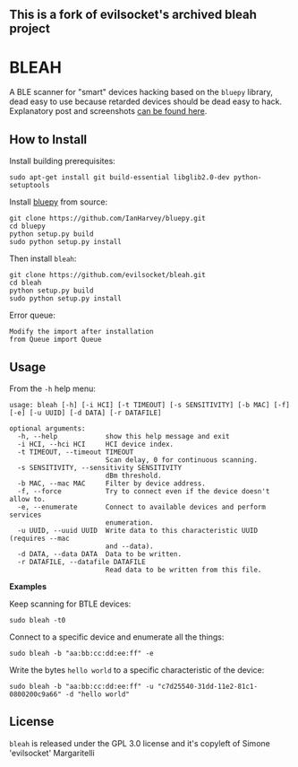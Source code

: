 ## This is a fork of evilsocket's archived bleah project

# BLEAH 

A BLE scanner for "smart" devices hacking based on the `bluepy` library, dead easy to use because retarded devices should be dead easy to hack. Explanatory post and screenshots [can be found here](https://www.evilsocket.net/2017/09/23/This-is-not-a-post-about-BLE-introducing-BLEAH/).

## How to Install

Install building prerequisites:

    sudo apt-get install git build-essential libglib2.0-dev python-setuptools

Install [bluepy](https://github.com/IanHarvey/bluepy) from source:

    git clone https://github.com/IanHarvey/bluepy.git
    cd bluepy
    python setup.py build
    sudo python setup.py install

Then install `bleah`:

    git clone https://github.com/evilsocket/bleah.git
    cd bleah
    python setup.py build
    sudo python setup.py install
    
 Error queue:
 
    Modify the import after installation
    from Queue import Queue
    

## Usage

From the `-h` help menu:

    usage: bleah [-h] [-i HCI] [-t TIMEOUT] [-s SENSITIVITY] [-b MAC] [-f] [-e] [-u UUID] [-d DATA] [-r DATAFILE]

    optional arguments:
      -h, --help            show this help message and exit
      -i HCI, --hci HCI     HCI device index.
      -t TIMEOUT, --timeout TIMEOUT
                            Scan delay, 0 for continuous scanning.
      -s SENSITIVITY, --sensitivity SENSITIVITY
                            dBm threshold.
      -b MAC, --mac MAC     Filter by device address.
      -f, --force           Try to connect even if the device doesn't allow to.
      -e, --enumerate       Connect to available devices and perform services
                            enumeration.
      -u UUID, --uuid UUID  Write data to this characteristic UUID (requires --mac
                            and --data).
      -d DATA, --data DATA  Data to be written.
      -r DATAFILE, --datafile DATAFILE
                            Read data to be written from this file.

**Examples**

Keep scanning for BTLE devices:

    sudo bleah -t0

Connect to a specific device and enumerate all the things:

    sudo bleah -b "aa:bb:cc:dd:ee:ff" -e

Write the bytes `hello world` to a specific characteristic of the device:

    sudo bleah -b "aa:bb:cc:dd:ee:ff" -u "c7d25540-31dd-11e2-81c1-0800200c9a66" -d "hello world"

## License

`bleah` is released under the GPL 3.0 license and it's copyleft of Simone 'evilsocket' Margaritelli
